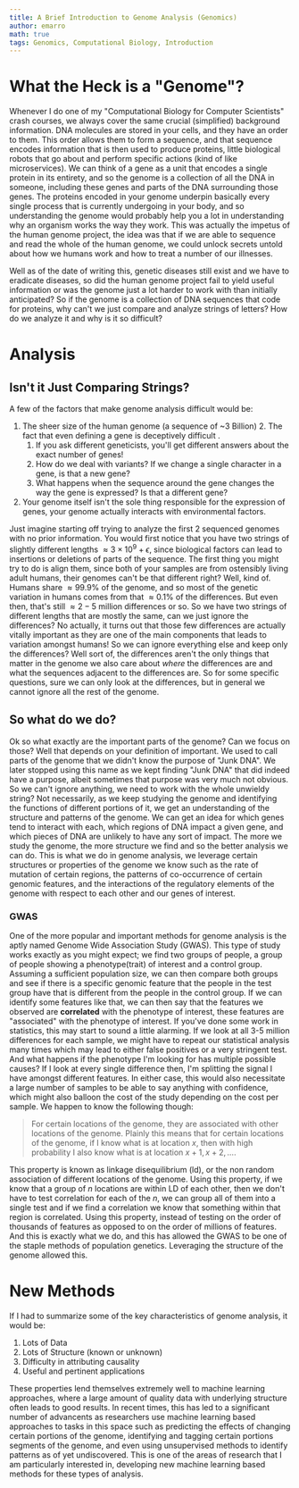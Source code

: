 ```yaml
---
title: A Brief Introduction to Genome Analysis (Genomics)
author: emarro
math: true
tags: Genomics, Computational Biology, Introduction
---
```


# What the Heck is a "Genome"?
Whenever I do one of my "Computational Biology for Computer Scientists" crash courses, we always cover the same crucial (simplified) background information. DNA molecules are stored in your cells, and they have an order to them. This order allows them to form a sequence, and that sequence encodes information that is then used to produce proteins, little biological robots that go about and perform specific actions (kind of like microservices). We can think of a gene as a unit that encodes a single protein in its entirety, and so the genome is a collection of all the DNA in someone, including  these genes and parts of the DNA surrounding those genes. The proteins encoded in your genome underpin basically every single process that is currently undergoing in your body, and so understanding the genome would probably help you a lot in understanding why an organism works the way they work. This was actually the impetus of the human genome project, the idea was that if we are able to sequence and read the whole of the human genome, we could unlock secrets untold about how we humans work and how to treat a number of our illnesses.  


Well as of the date of writing this, genetic diseases still exist and we have to eradicate diseases, so did the human genome project fail to yield useful information or was the genome just a lot harder to work with than initially anticipated? So if the genome is a collection of DNA sequences that code for proteins, why can't we just compare and analyze strings of letters? How do we analyze it and why is it so difficult?

# Analysis
## Isn't it Just Comparing Strings?

A few of the factors that make genome analysis difficult would be:
1. The sheer size of the human genome (a sequence of ~3 Billion)
   2. The fact that even defining a gene is deceptively difficult .
   1. If you ask different geneticists, you'll get different answers about the exact number of genes!
   2. How do we deal with variants? If we change a single character in a gene, is that a new gene? 
   3. What happens when the sequence around the gene changes the way the gene is expressed? Is that a different gene?
3. Your genome itself isn't the sole thing responsible for the expression of genes,  your genome actually interacts with environmental factors.

Just imagine starting off trying to analyze the first 2 sequenced genomes with no prior information. You would first notice that you have two strings of slightly different  lengths $\approx 3 \times 10^{9} + \epsilon$, since biological factors can lead to insertions or deletions of parts of the sequence. The first thing you might try to do is align them, since both of your samples are from ostensibly living adult humans, their genomes can't be that different right? 
Well, kind of. Humans share $\approx 99.9\%$ of the genome, and so most of the genetic variation in humans comes from that $\approx 0.1\%$ of the differences. But even then, that's still $\approx 2-5$ million differences or so. So we have two strings of different lengths that are mostly the same, can we just ignore the differences? No actually, it turns out that those few differences are actually vitally important as they are one of the main components that leads to variation amongst humans! So we can ignore everything else and keep only the differences? Well sort of, the differences aren't the only things that matter in the genome we also care about _where_ the differences are and what the sequences adjacent to the differences are. So for some specific questions, sure we can only look at the differences, but in general we cannot ignore all the rest of the genome. 

## So what do we do?
Ok so what exactly are the important parts of the genome? Can we focus on those? Well that depends on your definition of important. We used to call parts of the genome that we didn't know the purpose of "Junk DNA". We later stopped using this name as we kept finding "Junk DNA" that did indeed have a purpose, albeit sometimes that purpose was very much not obvious. So we can't ignore anything, we need to work with the whole unwieldy string? Not necessarily, as we keep studying the genome and identifying the functions of different portions of it, we get an understanding of the structure and patterns of the genome. We can get an idea for which genes tend to interact with each, which regions of DNA impact a given gene, and which pieces of DNA are unlikely to have any sort of impact. The more we study the genome, the more structure we find and so the better analysis we can do. This is what we do in genome analysis, we leverage certain structures or properties of the genome we know such as the rate of mutation of certain regions, the patterns of co-occurrence of certain genomic features, and the interactions of the regulatory elements of the genome with respect to each other and our genes of interest. 

### GWAS
One of the more popular and important methods for genome analysis is the aptly named Genome Wide Association Study (GWAS). This type of study works exactly as you might expect; we find two groups of people, a group of people showing a phenotype(trait) of interest and a control group. Assuming a sufficient population size, we can then compare both groups and see if there is a specific genomic feature that the people in the test group have that is different from the people in the control group. 
If we can identify some features like that, we can then say that the features we observed are __correlated__ with the phenotype of interest, these features are "associated" with the phenotype of interest.
If you've done some work in statistics, this may start to sound a little alarming. If we look at all 3-5 million differences for each sample, we might have to repeat our statistical analysis many times which may lead to either false positives or a very stringent test. And what happens if the phenotype I'm looking for has multiple possible causes? If I look at every single difference then, I'm splitting the signal I have amongst different features. In either case, this would also necessitate a large number of samples to be able to say anything with confidence, which might also balloon the cost of the study depending on the cost per sample. We happen to know the following though:
> For certain locations of the genome, they are associated with other locations of the genome. Plainly this means that for certain locations of the genome, if I know what is at location $x$, then with high probability I also know what is at location $x+1, x+2, \ldots$. 

This property is known as linkage disequilibrium (ld), or the non random association of different locations of the genome. Using this property, if we know that a group of $n$ locations are within LD of each other, then we don't have to test correlation for each of the $n$, we can group all of them into a single test and if we find a correlation we know that something within that region is correlated. Using this property, instead of testing on the order of thousands of features as opposed to on the order of millions of features. And this is exactly what we do, and this has allowed the GWAS to be one of the staple methods of population genetics. Leveraging the structure of the genome allowed this.


# New Methods
If I had to summarize some of the key characteristics of genome analysis, it would be:
1. Lots of Data
2. Lots of Structure (known or unknown)
3. Difficulty in attributing causality
4. Useful and pertinent applications

These properties lend themselves extremely well to machine learning approaches, where a large amount of quality data with underlying structure often leads to good results. In recent times, this has led to a significant number of advancents as researchers use machine learning based approaches to tasks in this space such as predicting the effects of changing certain portions of the genome, identifying and tagging certain portions segments of the genome, and even using unsupervised methods to identify patterns as of yet undiscovered. This is one of the areas of research that I am particularly interested in, developing new machine learning based methods for these types of analysis. 
